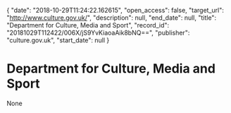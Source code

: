 {
  "date": "2018-10-29T11:24:22.162615", 
  "open_access": false, 
  "target_url": "http://www.culture.gov.uk/", 
  "description": null, 
  "end_date": null, 
  "title": "Department for Culture, Media and Sport", 
  "record_id": "20181029T112422/006X/jS9YvKiaoaAik8bNQ==", 
  "publisher": "culture.gov.uk", 
  "start_date": null
}

# Department for Culture, Media and Sport

None